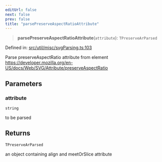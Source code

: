 ```yaml
---
editUrl: false
next: false
prev: false
title: "parsePreserveAspectRatioAttribute"
---
```


> **parsePreserveAspectRatioAttribute**(`attribute`): `TPreserveArParsed`

Defined in: [src/util/misc/svgParsing.ts:103](https://github.com/fabricjs/fabric.js/blob/977f797255d8c56b5b68360b0d45bed33697d2e8/src/util/misc/svgParsing.ts#L103)

Parse preserveAspectRatio attribute from element
https://developer.mozilla.org/en-US/docs/Web/SVG/Attribute/preserveAspectRatio

## Parameters

### attribute

`string`

to be parsed

## Returns

`TPreserveArParsed`

an object containing align and meetOrSlice attribute
